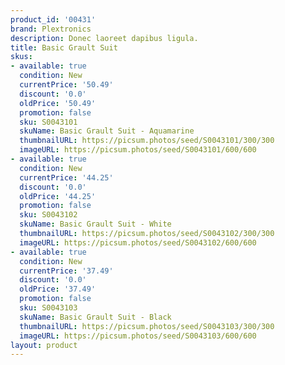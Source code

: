 ```yaml
---
product_id: '00431'
brand: Plextronics
description: Donec laoreet dapibus ligula.
title: Basic Grault Suit
skus:
- available: true
  condition: New
  currentPrice: '50.49'
  discount: '0.0'
  oldPrice: '50.49'
  promotion: false
  sku: S0043101
  skuName: Basic Grault Suit - Aquamarine
  thumbnailURL: https://picsum.photos/seed/S0043101/300/300
  imageURL: https://picsum.photos/seed/S0043101/600/600
- available: true
  condition: New
  currentPrice: '44.25'
  discount: '0.0'
  oldPrice: '44.25'
  promotion: false
  sku: S0043102
  skuName: Basic Grault Suit - White
  thumbnailURL: https://picsum.photos/seed/S0043102/300/300
  imageURL: https://picsum.photos/seed/S0043102/600/600
- available: true
  condition: New
  currentPrice: '37.49'
  discount: '0.0'
  oldPrice: '37.49'
  promotion: false
  sku: S0043103
  skuName: Basic Grault Suit - Black
  thumbnailURL: https://picsum.photos/seed/S0043103/300/300
  imageURL: https://picsum.photos/seed/S0043103/600/600
layout: product
---
```

